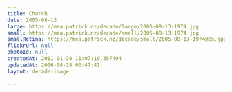 ```yaml
---
title: Church
date: 2005-08-13
large: https://mea.patrick.nz/decade/large/2005-08-13-1974.jpg
small: https://mea.patrick.nz/decade/small/2005-08-13-1974.jpg
smallRetina: https://mea.patrick.nz/decade/small/2005-08-13-1974@2x.jpg
flickrUrl: null
photoId: null
createdAt: 2011-01-30 11:07:19.357494
updatedAt: 2006-04-18 00:47:41
layout: decade-image

---
```


